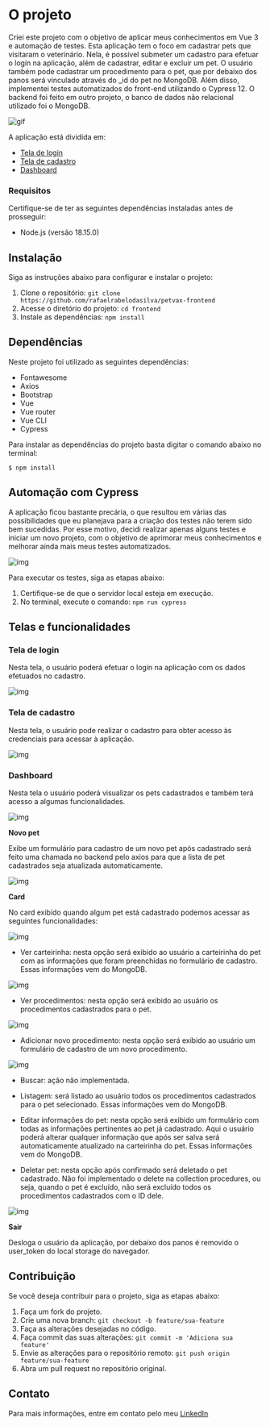 # O projeto

Criei este projeto com o objetivo de aplicar meus conhecimentos em Vue 3 e automação de testes. Esta aplicação tem o foco em cadastrar pets que visitaram o veterinário. Nela, é possível submeter um cadastro para efetuar o login na aplicação, além de cadastrar, editar e excluir um pet. O usuário também pode cadastrar um procedimento para o pet, que por debaixo dos panos será vinculado através do _id do pet no MongoDB. Além disso, implementei testes automatizados do front-end utilizando o Cypress 12. O backend foi feito em outro projeto, o banco de dados não relacional utilizado foi o MongoDB.

![gif](./src/img/exibindo_aplicacao_finalizada.gif "Exibindo aplicação finalizada")

A aplicação está dividida em:

- [Tela de login](#tela-de-login)
- [Tela de cadastro](#tela-de-cadastro)
- [Dashboard](#dashboard)

### Requisitos

Certifique-se de ter as seguintes dependências instaladas antes de prosseguir:

- Node.js (versão 18.15.0)

## Instalação

Siga as instruções abaixo para configurar e instalar o projeto:

1. Clone o repositório: `git clone https://github.com/rafaelrabelodasilva/petvax-frontend`
2. Acesse o diretório do projeto: `cd frontend`
3. Instale as dependências: `npm install`


## Dependências

Neste projeto foi utilizado as seguintes dependências:

- Fontawesome
- Axios
- Bootstrap
- Vue
- Vue router
- Vue CLI
- Cypress

Para instalar as dependências do projeto basta digitar o comando abaixo no terminal:

`$ npm install`

## Automação com Cypress

A aplicação ficou bastante precária, o que resultou em várias das possibilidades que eu planejava para a criação dos testes não terem sido bem sucedidas. Por esse motivo, decidi realizar apenas alguns testes e iniciar um novo projeto, com o objetivo de aprimorar meus conhecimentos e melhorar ainda mais meus testes automatizados.

![img](./src/img/automacao_front.png "Exibindo automação do front com o Cypress")

Para executar os testes, siga as etapas abaixo:

1. Certifique-se de que o servidor local esteja em execução.
2. No terminal, execute o comando: `npm run cypress`

## Telas e funcionalidades

### Tela de login

Nesta tela, o usuário poderá efetuar o login na aplicação com os dados efetuados no cadastro.

![img](./src/img/tela_login.png "Exibindo tela de login")

### Tela de cadastro

Nesta tela, o usuário pode realizar o cadastro para obter acesso às credenciais para acessar à aplicação.

![img](./src/img/formulario_cadastro.png "Exibindo o formulário de cadastro")

### Dashboard

Nesta tela o usuário poderá visualizar os pets cadastrados e também terá acesso a algumas funcionalidades.

![img](./src/img/dashboard.png "Exibindo dashboard")

**Novo pet**

Exibe um formulário para cadastro de um novo pet após cadastrado será feito uma chamada no backend pelo axios para que a lista de pet cadastrados seja atualizada automaticamente.

![img](./src/img/formulario_cadastro_pet.png "Exibindo formulário de cadastro do pet")

**Card**

No card exibido quando algum pet está cadastrado podemos acessar as seguintes funcionalidades:

![img](./src/img/card_pet.png "Exibindo card do pet")

- Ver carteirinha: nesta opção será exibido ao usuário a carteirinha do pet com as informações que foram preenchidas no formulário de cadastro. Essas informações vem do MongoDB.

![img](./src/img/carteirinha_pet.png "Exibindo a carteirinha do pet")

- Ver procedimentos: nesta opção será exibido ao usuário os procedimentos cadastrados para o pet. 

![img](./src/img/procedimentos_pet.png "Exibindo procedimentos do pet")

- Adicionar novo procedimento: nesta opção será exibido ao usuário um formulário de cadastro de um novo procedimento.

![img](./src/img/modal_novo_procedimento.png "Exibindo modal novo procedimento")

- Buscar: ação não implementada.

- Listagem: será listado ao usuário todos os procedimentos cadastrados para o pet selecionado. Essas informações vem do MongoDB.

- Editar informações do pet: nesta opção será exibido um formulário com todas as informações pertinentes ao pet já cadastrado. Aqui o usuário poderá alterar qualquer informação que após ser salva será automaticamente atualizado na carteirinha do pet. Essas informações vem do MongoDB.

- Deletar pet: nesta opção após confirmado será deletado o pet cadastrado. Não foi implementado o delete na collection procedures, ou seja, quando o pet é excluído, não será excluído todos os procedimentos cadastrados com o ID dele. 

![img](./src/img/modal_remover_pet.png "Exibindo modal remover pet")

**Sair**

Desloga o usuário da aplicação, por debaixo dos panos é removido o user_token do local storage do navegador.

## Contribuição

Se você deseja contribuir para o projeto, siga as etapas abaixo:

1. Faça um fork do projeto.
2. Crie uma nova branch: `git checkout -b feature/sua-feature`
3. Faça as alterações desejadas no código.
4. Faça commit das suas alterações: `git commit -m 'Adiciona sua feature'`
5. Envie as alterações para o repositório remoto: `git push origin feature/sua-feature`
6. Abra um pull request no repositório original.

## Contato

Para mais informações, entre em contato pelo meu [LinkedIn](https://www.linkedin.com/in/rafaelrabelodasilva/)